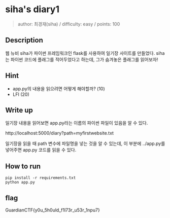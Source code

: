# siha's diary1

> author: 최경재(siha) / difficulty: easy / points: 100

## Description

웹 뉴비 siha가 파이썬 프레임워크인 flask를 사용하여 일기장 사이트를 만들었다.
siha는 파이썬 코드에 플래그를 적어두었다고 하는데, 그가 숨겨놓은 플래그를 읽어보자!

## Hint
- app.py의 내용을 읽으려면 어떻게 해야할까? (10)
- LFI (20)

## Write up

일기장 내용을 읽어보면 app.py라는 이름의 파이썬 파일이 있음을 알 수 있다.

http://localhost:5000/diary?path=myfirstwebsite.txt

일기장을 읽을 때 path 변수에 파일명을 넣는 것을 알 수 있는데, 이 부분에 ../app.py를 넣어주면 app.py 코드를 읽을 수 있다.

## How to run

```
pip install -r requirements.txt
python app.py
```

## flag

GuardianCTF{y0u_5h0uld_f1l73r_u53r_1npu7}